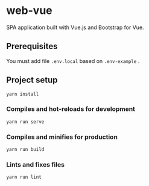 # web-vue

SPA application built with Vue.js and Bootstrap for Vue.

## Prerequisites

You must add file ```.env.local``` based on ```.env-example``` .

## Project setup
```
yarn install
```

### Compiles and hot-reloads for development
```
yarn run serve
```

### Compiles and minifies for production
```
yarn run build
```

### Lints and fixes files
```
yarn run lint
```
